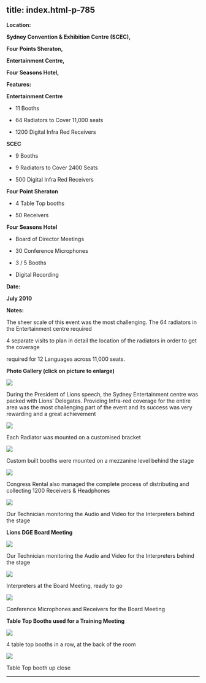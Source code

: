 title: index.html-p-785
----------------------------------------------------------

**Location:**

**Sydney Convention &amp; Exhibition Centre (SCEC),**

**Four Points Sheraton,**

**Entertainment Centre,**

**Four Seasons Hotel,**

**Features:**

**Entertainment Centre**

 - 11 Booths

 - 64 Radiators to Cover 11,000 seats

 - 1200 Digital Infra Red Receivers

**SCEC**

 - 9 Booths

 - 9 Radiators to Cover 2400 Seats

 - 500 Digital Infra Red Receivers

**Four Point Sheraton**

 - 4 Table Top booths

 - 50 Receivers

**Four Seasons Hotel**

 - Board of Director Meetings

 - 30 Conference Microphones

 - 3 / 5 Booths

 - Digital Recording

**Date:**

**July 2010**

**Notes:**

The sheer scale of this event was the most challenging. The 64 radiators in the Entertainment centre required

4 separate visits to plan in detail the location of the radiators in order to get the coverage

required for 12 Languages across 11,000 seats.

**Photo Gallery (click on picture to enlarge)**

![ ](wp-content/uploads/2011/09/lions10_sec_s.jpg)

During the President of Lions speech, the Sydney Entertainment centre was packed with Lions’ Delegates. Providing Infra-red coverage for the entire area was the most challenging part of the event and its success was very rewarding and a great achievement

![ ](wp-content/uploads/2011/09/lions10_radiator_s.jpg)

Each Radiator was mounted on a customised bracket

![ ](wp-content/uploads/2011/09/lions10_booths_s.jpg)

Custom built booths were mounted on a mezzanine level behind the stage

![ ](wp-content/uploads/2011/09/lions10_distribution_s.jpg)

Congress Rental also managed the complete process of distributing and collecting 1200 Receivers &amp; Headphones

![ ](wp-content/uploads/2011/09/lions10_tech_s.jpg)

Our Technician monitoring the Audio and Video for the Interpreters behind the stage

**Lions DGE Board Meeting**

![ ](wp-content/uploads/2011/09/lions10_tech_s.jpg)

Our Technician monitoring the Audio and Video for the Interpreters behind the stage

![ ](wp-content/uploads/2011/09/lions10_booths2_s.jpg)

Interpreters at the Board Meeting, ready to go

![ ](wp-content/uploads/2011/09/lions10_mics_s.jpg)

Conference Microphones and Receivers for the Board Meeting

**Table Top Booths used for a Training Meeting**

![ ](wp-content/uploads/2011/09/lions10_tabletop1_s.jpg)

4 table top booths in a row, at the back of the room

![ ](wp-content/uploads/2011/09/lions10_tabletop2_s.jpg)

Table Top booth up close




----------------------------------------------------------
